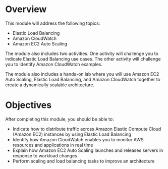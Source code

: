# Overview

This module will address the following topics:
- Elastic Load Balancing
- Amazon CloudWatch
- Amazon EC2 Auto Scaling

The module also includes two activities. One activity will challenge you to indicate Elastic Load Balancing use cases. The other activity will challenge you to identify Amazon CloudWatch examples.

The module also includes a hands-on lab where you will use Amazon EC2 Auto Scaling, Elastic Load Balancing, and Amazon CloudWatch together to create a dynamically scalable architecture.

# Objectives

After completing this module, you should be able to:
- Indicate how to distribute traffic across Amazon Elastic Compute Cloud (Amazon EC2) instances by using Elastic Load Balancing
- Identify how Amazon CloudWatch enables you to monitor AWS resources and applications in real time
- Explain how Amazon EC2 Auto Scaling launches and releases servers in response to workload changes
- Perform scaling and load balancing tasks to improve an architecture
